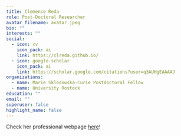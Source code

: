 ```yaml
---
title: Clemence Reda
role: Post-Doctoral Researcher
avatar_filename: avatar.jpeg
bio: ""
interests: ""
social:
  - icon: cv
    icon_pack: ai
    link: https://clreda.github.io/
  - icon: google-scholar
    icon_pack: ai
    link: https://scholar.google.com/citations?user=q3AUHgEAAAAJ
organizations:
  - name: Marie Sklodowska-Curie Postdoctoral Fellow
  - name: University Rostock
education: ""
email: ""
superuser: false
highlight_name: false
---
```

Check her professional webpage [here](https://clreda.github.io/)!
